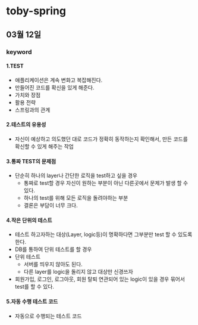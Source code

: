 # toby-spring

## 03월 12일

### keyword

#### 1.TEST
- 애플리케이션은 계속 변화고 복잡해진다.
- 만들어진 코드를 확신을 있게 해준다.
- 가치와 장점
- 활용 전략
- 스프링과의 관계

#### 2.테스트의 유용성
- 자신이 예상하고 의도했던 대로 코드가 정확히 동작하는지 확인해서, 만든 코드를 확신할 수 있게 해주는 작업

#### 3.통짜 TEST의 문제점
- 단순히 하나의 layer나 간단한 로직을 test하고 싶을 경우
  - 통짜로 test할 경우 자신이 원하는 부분이 아닌 다른곳에서 문제가 발생 할 수 있다.
  - 하나의 test를 위해 모든 로직을 돌려야하는 부분
  - 결론은 부담이 너무 크다.

#### 4.작은 단위의 테스트
- 테스트 하고자하는 대상(Layer, logic등)이 명확하다면 그부분만 test 할 수 있도록 한다.
- DB를 통하여 단위 테스트를 할 경우
- 단위 테스트
  - 서버를 띄우지 않아도 된다.
  - 다른 layer를 logic을 돌리지 않고 대상만 신경쓰자
- 회원가입, 로그인, 로그아웃, 회원 탈퇴 연관되어 있는 logic이 있을 경우 묶어서 test를 할 수 있다.

#### 5.자동 수행 테스트 코드
- 자동으로 수행되는 테스트 코드

